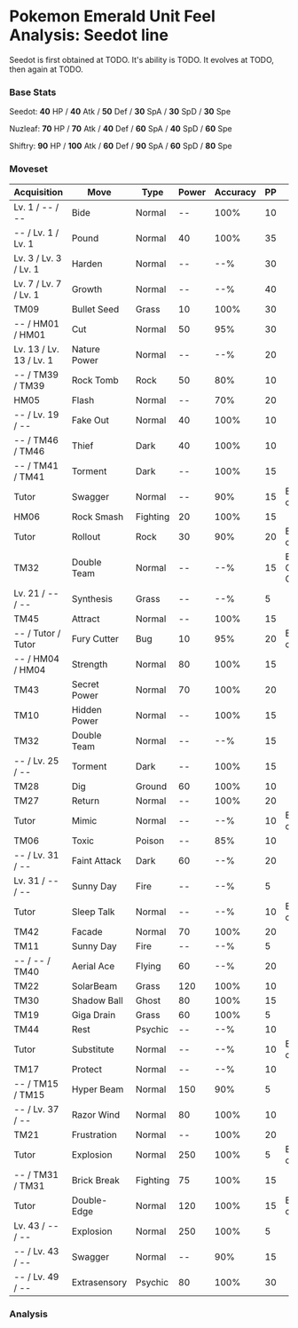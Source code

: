 # Pokemon Emerald Unit Feel Analysis: Seedot line

Seedot is first obtained at TODO. It's ability is TODO. It evolves at TODO, then again at TODO.

### Base Stats

Seedot: **40** HP / **40** Atk / **50** Def / **30** SpA / **30** SpD / **30** Spe

Nuzleaf: **70** HP / **70** Atk / **40** Def / **60** SpA / **40** SpD / **60** Spe

Shiftry: **90** HP / **100** Atk / **60** Def / **90** SpA / **60** SpD / **80** Spe

### Moveset

|Acquisition            |Move        |Type    |Power|Accuracy|PP |Notes                    |
|---                    |---         |---     |---  |---     |---|---                      |
|Lv. 1 / -- / --        |Bide        |Normal  |--   |100%    |10 |                         |
|-- / Lv. 1 / Lv. 1     |Pound       |Normal  |40   |100%    |35 |                         |
|Lv. 3 / Lv. 3 / Lv. 1  |Harden      |Normal  |--   |--%     |30 |                         |
|Lv. 7 / Lv. 7 / Lv. 1  |Growth      |Normal  |--   |--%     |40 |                         |
|TM09                   |Bullet Seed |Grass   |10   |100%    |30 |                         |
|-- / HM01 / HM01       |Cut         |Normal  |50   |95%     |30 |                         |
|Lv. 13 / Lv. 13 / Lv. 1|Nature Power|Normal  |--   |--%     |20 |                         |
|-- / TM39 / TM39       |Rock Tomb   |Rock    |50   |80%     |10 |                         |
|HM05                   |Flash       |Normal  |--   |70%     |20 |                         |
|-- / Lv. 19 / --       |Fake Out    |Normal  |40   |100%    |10 |                         |
|-- / TM46 / TM46       |Thief       |Dark    |40   |100%    |10 |                         |
|-- / TM41 / TM41       |Torment     |Dark    |--   |100%    |15 |                         |
|Tutor                  |Swagger     |Normal  |--   |90%     |15 |Emerald only             |
|HM06                   |Rock Smash  |Fighting|20   |100%    |15 |                         |
|Tutor                  |Rollout     |Rock    |30   |90%     |20 |Emerald only             |
|TM32                   |Double Team |Normal  |--   |--%     |15 |Buy at Game Corner       |
|Lv. 21 / -- / --       |Synthesis   |Grass   |--   |--%     |5  |                         |
|TM45                   |Attract     |Normal  |--   |100%    |15 |                         |
|-- / Tutor / Tutor     |Fury Cutter |Bug     |10   |95%     |20 |Emerald only             |
|-- / HM04 / HM04       |Strength    |Normal  |80   |100%    |15 |                         |
|TM43                   |Secret Power|Normal  |70   |100%    |20 |                         |
|TM10                   |Hidden Power|Normal  |--   |100%    |15 |                         |
|TM32                   |Double Team |Normal  |--   |--%     |15 |                         |
|-- / Lv. 25 / --       |Torment     |Dark    |--   |100%    |15 |                         |
|TM28                   |Dig         |Ground  |60   |100%    |10 |                         |
|TM27                   |Return      |Normal  |--   |100%    |20 |                         |
|Tutor                  |Mimic       |Normal  |--   |--%     |10 |Emerald only             |
|TM06                   |Toxic       |Poison  |--   |85%     |10 |                         |
|-- / Lv. 31 / --       |Faint Attack|Dark    |60   |--%     |20 |                         |
|Lv. 31 / -- / --       |Sunny Day   |Fire    |--   |--%     |5  |                         |
|Tutor                  |Sleep Talk  |Normal  |--   |--%     |10 |Emerald only             |
|TM42                   |Facade      |Normal  |70   |100%    |20 |                         |
|TM11                   |Sunny Day   |Fire    |--   |--%     |5  |                         |
|-- / -- / TM40         |Aerial Ace  |Flying  |60   |--%     |20 |                         |
|TM22                   |SolarBeam   |Grass   |120  |100%    |10 |                         |
|TM30                   |Shadow Ball |Ghost   |80   |100%    |15 |                         |
|TM19                   |Giga Drain  |Grass   |60   |100%    |5  |                         |
|TM44                   |Rest        |Psychic |--   |--%     |10 |                         |
|Tutor                  |Substitute  |Normal  |--   |--%     |10 |Emerald only             |
|TM17                   |Protect     |Normal  |--   |--%     |10 |                         |
|-- / TM15 / TM15       |Hyper Beam  |Normal  |150  |90%     |5  |                         |
|-- / Lv. 37 / --       |Razor Wind  |Normal  |80   |100%    |10 |                         |
|TM21                   |Frustration |Normal  |--   |100%    |20 |                         |
|Tutor                  |Explosion   |Normal  |250  |100%    |5  |Emerald only             |
|-- / TM31 / TM31       |Brick Break |Fighting|75   |100%    |15 |                         |
|Tutor                  |Double-Edge |Normal  |120  |100%    |15 |Emerald only             |
|Lv. 43 / -- / --       |Explosion   |Normal  |250  |100%    |5  |                         |
|-- / Lv. 43 / --       |Swagger     |Normal  |--   |90%     |15 |                         |
|-- / Lv. 49 / --       |Extrasensory|Psychic |80   |100%    |30 |                         |

### Analysis